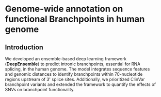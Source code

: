 # Genome-wide annotation on functional Branchpoints in human genome
## Introduction
We developed an ensemble-based deep learning framework (**DeepEnsemble**) to predict intronic branchpoints, essential for RNA splicing, in the human genome. The model integrates sequence features and genomic distances to identify branchpoints within 70-nucleotide regions upstream of 3' splice sites. Additionally, we prioritized ClinVar branchpoint variants and extended the framework to quantify the effects of SNVs on branchpoint functionality.